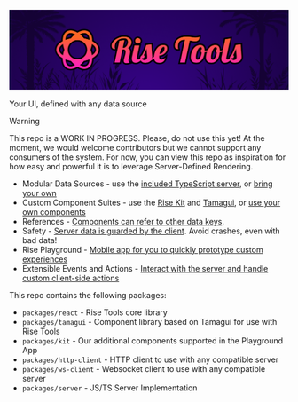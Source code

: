 ![Rise Tools](assets/RiseToolsBanner.png)

Your UI, defined with any data source

> [!WARNING]  
> This repo is a WORK IN PROGRESS. Please, do not use this yet! At the moment, we would welcome contributors but we cannot support any consumers of the system. For now, you can view this repo as inspiration for how easy and powerful it is to leverage Server-Defined Rendering.

- Modular Data Sources - use the [included TypeScript server](https://rise.tools/docs/server-js/), or [bring your own](https://rise.tools/docs/server-spec/)
- Custom Component Suites - use the [Rise Kit](https://rise.tools/docs/category/kit-reference) and [Tamagui](https://rise.tools/docs/kit/tamagui), or [use your own components](https://rise.tools/docs/guides/custom-components)
- References - [Components can refer to other data keys](https://rise.tools/docs/guides/refs).
- Safety - [Server data is guarded by the client](https://rise.tools/docs/guides/server-compatibility). Avoid crashes, even with bad data!
- Rise Playground - [Mobile app for you to quickly prototype custom experiences](https://rise.tools/docs/playground/)
- Extensible Events and Actions - [Interact with the server and handle custom client-side actions](https://rise.tools/docs/guides/actions-events)


This repo contains the following packages:

- `packages/react` - Rise Tools core library
- `packages/tamagui` - Component library based on Tamagui for use with Rise Tools
- `packages/kit` - Our additional components supported in the Playground App
- `packages/http-client` - HTTP client to use with any compatible server
- `packages/ws-client` - Websocket client to use with any compatible server
- `packages/server` - JS/TS Server Implementation